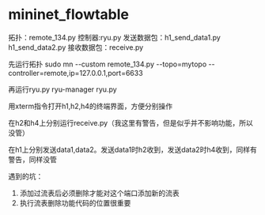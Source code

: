 # mininet_flowtable

拓扑：remote_134.py
控制器:ryu.py
发送数据包：h1_send_data1.py h1_send_data2.py
接收数据包：receive.py

先运行拓扑
sudo mn --custom remote_134.py --topo=mytopo --controller=remote,ip=127.0.0.1,port=6633

再运行ryu.py
ryu-manager ryu.py

用xterm指令打开h1,h2,h4的终端界面，方便分别操作

在h2和h4上分别运行receive.py（我这里有警告，但是似乎并不影响功能，所以没管）

在h1上分别发送data1,data2。发送data1时h2收到，发送data2时h4收到，同样有警告，同样没管

遇到的坑：
1.	添加过流表后必须删除才能对这个端口添加新的流表
2.	执行流表删除功能代码的位置很重要
